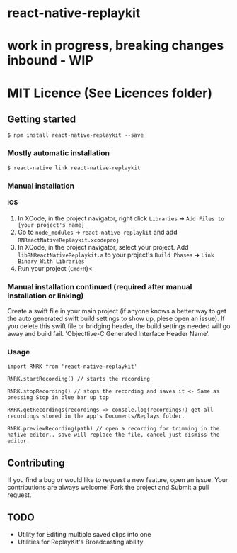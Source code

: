 
# react-native-replaykit
# work in progress, breaking changes inbound - WIP

# MIT Licence (See Licences folder)

## Getting started

`$ npm install react-native-replaykit --save`

### Mostly automatic installation

`$ react-native link react-native-replaykit`

### Manual installation

#### iOS

1. In XCode, in the project navigator, right click `Libraries` ➜ `Add Files to [your project's name]`
2. Go to `node_modules` ➜ `react-native-replaykit` and add `RNReactNativeReplaykit.xcodeproj`
3. In XCode, in the project navigator, select your project. Add `libRNReactNativeReplaykit.a` to your project's `Build Phases` ➜ `Link Binary With Libraries`
4. Run your project (`Cmd+R`)<

### Manual installation continued (required after manual installation or linking)

Create a swift file in your main project (if anyone knows a better way to get the auto generated swift build settings to show up, plese open an issue). If you delete this swift file or bridging header, the build settings needed will go away and build fail. 'Objecttive-C Generated Interface Header Name'. 


### Usage
```
import RNRK from 'react-native-replaykit'

RNRK.startRecording() // starts the recording

RNRK.stopRecording() // stops the recording and saves it <- Same as pressing Stop in blue bar up top

RKRK.getRecordings(recordings => console.log(recordings)) get all recordings stored in the app's Documents/Replays folder.

RNRK.previewRecording(path) // open a recording for trimming in the native editor.. save will replace the file, cancel just dismiss the editor.
```

## Contributing
If you find a bug or would like to request a new feature, open an issue. 
Your contributions are always welcome! Fork the project and Submit a pull request.

## TODO
* Utility for Editing multiple saved clips into one
* Utilities for ReplayKit's Broadcasting ability

  